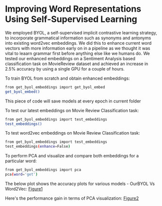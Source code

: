 # Improving Word Representations Using Self-Supervised Learning

We employed BYOL, a self-supervised implicit contrastive learning strategy, to incorporate grammatical information such as synonyms and antonyms into existing word2vec embeddings. We did this to enhance current word vectors with more information early on in a pipeline as we thought it was vital to leaarn grammar first before anything else like we humans do. We tested our enhanced embeddings on a Sentiment Analysis based classification task on MovieReview dataset and achieved an increase in 2.5% accuracy by using a single GPU for a couple of hours.

To train BYOL from scratch and obtain enhanced embeddings:
```bash
from get_byol_embeddings import get_byol_embed
get_byol_embed()
```
This piece of code will save models at every epoch in current folder

To test our latest embeddings on Movie Review Classification task:
```bash
from get_byol_embeddings import test_embeddings
test_embeddings()
```

To test word2vec embeddings on Movie Review Classification task:
```bash
from get_byol_embeddings import test_embeddings
test_embeddings(enhance=False)
```

To perform PCA and visualize and compare both embeddings for a particular word:
```bash
from get_byol_embeddings import pca
pca(word='get')
```
The below plot shows the accuracy plots for various models - OurBYOL Vs Word2Vec:
[Figure1](https://github.com/lb-97/NLPBYOL/blob/main/assets/ClassificationAccPlot.png)

Here's the performance gain in terms of PCA visualization:
[Figure2](https://github.com/lb-97/NLPBYOL/blob/main/assets/EnhancedEmbedInterpretability.png)
